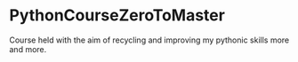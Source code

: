 # PythonCourseZeroToMaster
Course held with the aim of recycling and improving my pythonic skills more and more.
